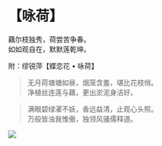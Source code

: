 # 【咏荷】

藕尔枝独秀，荷尝苦争春。  
如如观自在，默默莲乾坤。

附：缪锐萍【蝶恋花 • 咏荷】

> 无月荷塘塘如昼，烟笼含羞，堪比花枝俏。   
> 净植丝连莲与藕，更出淤泥身洁好。   

> 满眼碧绿濯不妖，香远益清，止观心头照。   
> 万般皆浊我惟傲，独领风骚儒释道。

![](37.jpg)